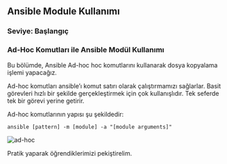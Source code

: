 ## Ansible Module Kullanımı
### Seviye: Başlangıç  

### Ad-Hoc Komutları ile Ansible Modül Kullanımı

Bu bölümde, Ansible Ad-hoc hoc komutlarını kullanarak dosya kopyalama işlemi yapacağız.

Ad-hoc komutları ansible’ı komut satırı olarak çalıştırmamızı sağlarlar. Basit görevleri hızlı bir şekilde gerçekleştirmek için çok kullanışlıdır. Tek seferde tek bir görevi yerine getirir.

Ad-hoc komutlarının yapısı şu şekildedir:

````
ansible [pattern] -m [module] -a "[module arguments]"
````  

![ad-hoc](https://miro.medium.com/max/963/0*oTqEMtp95UgYAFIi)

Pratik yaparak öğrendiklerimizi pekiştirelim.